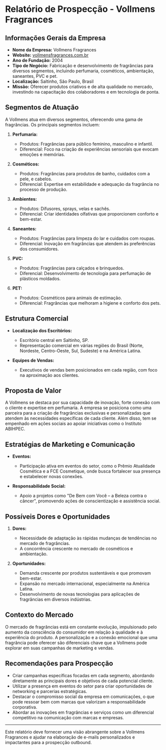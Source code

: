 # Relatório de Prospecção - Vollmens Fragrances

## Informações Gerais da Empresa
- **Nome da Empresa:** Vollmens Fragrances
- **Website:** [vollmensfragrances.com.br](http://www.vollmensfragrances.com.br)
- **Ano de Fundação:** 2004
- **Tipo de Negócio:** Fabricação e desenvolvimento de fragrâncias para diversos segmentos, incluindo perfumaria, cosméticos, ambientação, saneantes, PVC e pet.
- **Localização:** Saltinho, São Paulo, Brasil
- **Missão:** Oferecer produtos criativos e de alta qualidade no mercado, investindo na capacitação dos colaboradores e em tecnologia de ponta.

## Segmentos de Atuação
A Vollmens atua em diversos segmentos, oferecendo uma gama de fragrâncias. Os principais segmentos incluem:

1. **Perfumaria:**
   - Produtos: Fragrâncias para público feminino, masculino e infantil.
   - Diferencial: Foco na criação de experiências sensoriais que evocam emoções e memórias.

2. **Cosméticos:**
   - Produtos: Fragrâncias para produtos de banho, cuidados com a pele, e cabelos.
   - Diferencial: Expertise em estabilidade e adequação da fragrância no processo de produção.

3. **Ambientes:**
   - Produtos: Difusores, sprays, velas e sachês.
   - Diferencial: Criar identidades olfativas que proporcionem conforto e bem-estar.

4. **Saneantes:**
   - Produtos: Fragrâncias para limpeza do lar e cuidados com roupas.
   - Diferencial: Inovação em fragrâncias que atendem às preferências dos consumidores.

5. **PVC:**
   - Produtos: Fragrâncias para calçados e brinquedos.
   - Diferencial: Desenvolvimento de tecnologia para perfumação de plásticos moldados.

6. **PET:**
   - Produtos: Cosméticos para animais de estimação.
   - Diferencial: Fragrâncias que melhoram a higiene e conforto dos pets.

## Estrutura Comercial
- **Localização dos Escritórios:**
  - Escritório central em Saltinho, SP.
  - Representação comercial em várias regiões do Brasil (Norte, Nordeste, Centro-Oeste, Sul, Sudeste) e na América Latina.

- **Equipes de Vendas:**
  - Executivos de vendas bem posicionados em cada região, com foco na aproximação aos clientes.

## Proposta de Valor
A Vollmens se destaca por sua capacidade de inovação, forte conexão com o cliente e expertise em perfumaria. A empresa se posiciona como uma parceira para a criação de fragrâncias exclusivas e personalizadas que atendem às necessidades específicas de cada cliente. Além disso, tem se empenhado em ações sociais ao apoiar iniciativas como o Instituto ABIHPEC.

## Estratégias de Marketing e Comunicação
- **Eventos:**
  - Participação ativa em eventos do setor, como o Prêmio Atualidade Cosmética e a FCE Cosmetique, onde busca fortalecer sua presença e estabelecer novas conexões.

- **Responsabilidade Social:**
  - Apoio a projetos como "De Bem com Você – a Beleza contra o câncer", promovendo ações de conscientização e assistência social.

## Possíveis Dores e Oportunidades
1. **Dores:**
   - Necessidade de adaptação às rápidas mudanças de tendências no mercado de fragrâncias.
   - A concorrência crescente no mercado de cosméticos e ambientação.

2. **Oportunidades:**
   - Demanda crescente por produtos sustentáveis e que promovam bem-estar.
   - Expansão no mercado internacional, especialmente na América Latina.
   - Desenvolvimento de novas tecnologias para aplicações de fragrâncias em diversos indústrias.

## Contexto do Mercado
O mercado de fragrâncias está em constante evolução, impulsionado pelo aumento da consciência do consumidor em relação à qualidade e à experiência do produto. A personalização e a conexão emocional que uma fragrância pode oferecer são diferenciais chave que a Vollmens pode explorar em suas campanhas de marketing e vendas.

## Recomendações para Prospecção
- Criar campanhas específicas focadas em cada segmento, abordando diretamente as principais dores e objetivos de cada potencial cliente.
- Utilizar a presença em eventos do setor para criar oportunidades de networking e parcerias estratégicas.
- Destacar o compromisso social da empresa em comunicações, o que pode ressoar bem com marcas que valorizam a responsabilidade corporativa.
- Abordar as inovações em fragrâncias e serviços como um diferencial competitivo na comunicação com marcas e empresas.

---

Este relatório deve fornecer uma visão abrangente sobre a Vollmens Fragrances e ajudar na elaboração de e-mails personalizados e impactantes para a prospecção outbound.